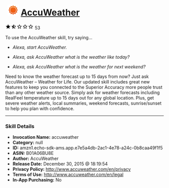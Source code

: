 # &nbsp;<img src="skill_icon" alt="AccuWeather icon" width="36"> [AccuWeather](http://alexa.amazon.com/#skills/amzn1.echo-sdk-ams.app.e7e5a4db-2ac1-4e78-a24c-0b8caa49f1f5)
![1.3 stars](../../images/ic_star_black_18dp_1x.png)![1.3 stars](../../images/ic_star_half_black_18dp_1x.png)![1.3 stars](../../images/ic_star_border_black_18dp_1x.png)![1.3 stars](../../images/ic_star_border_black_18dp_1x.png)![1.3 stars](../../images/ic_star_border_black_18dp_1x.png) 53

To use the AccuWeather skill, try saying...

* *Alexa, start AccuWeather.*

* *Alexa, ask AccuWeather what is the weather like today?*

* *Alexa, ask AccuWeather what is the weather for next weekend?*

Need to know the weather forecast up to 15 days from now? Just ask AccuWeather – Weather for Life. Our updated skill includes great new features to keep you connected to the Superior Accuracy more people trust than any other weather source. Simply ask for weather forecasts including RealFeel temperature up to 15 days out for any global location. Plus, get severe weather alerts, local summaries, weekend forecasts, sunrise/sunset to help you plan with confidence.

***

### Skill Details

* **Invocation Name:** accuweather
* **Category:** null
* **ID:** amzn1.echo-sdk-ams.app.e7e5a4db-2ac1-4e78-a24c-0b8caa49f1f5
* **ASIN:** B01A06BU8E
* **Author:** AccuWeather
* **Release Date:** December 30, 2015 @ 18:19:54
* **Privacy Policy:** http://www.accuweather.com/en/privacy
* **Terms of Use:** http://www.accuweather.com/en/legal
* **In-App Purchasing:** No
